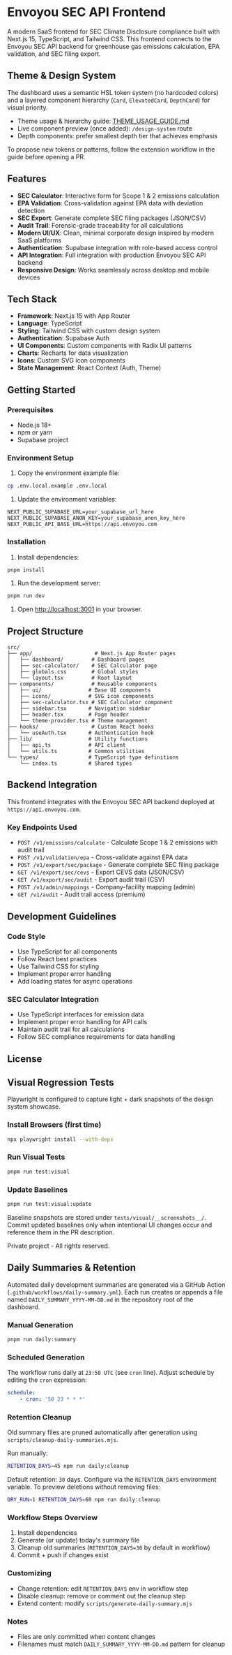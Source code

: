 # Envoyou SEC API Frontend

A modern SaaS frontend for SEC Climate Disclosure compliance built with Next.js 15, TypeScript, and Tailwind CSS. This frontend connects to the Envoyou SEC API backend for greenhouse gas emissions calculation, EPA validation, and SEC filing export.

## Theme & Design System

The dashboard uses a semantic HSL token system (no hardcoded colors) and a layered component hierarchy (`Card`, `ElevatedCard`, `DepthCard`) for visual priority.

- Theme usage & hierarchy guide: [THEME_USAGE_GUIDE.md](./THEME_USAGE_GUIDE.md)
- Live component preview (once added): `/design-system` route
- Depth components: prefer smallest depth tier that achieves emphasis

To propose new tokens or patterns, follow the extension workflow in the guide before opening a PR.

## Features

- **SEC Calculator**: Interactive form for Scope 1 & 2 emissions calculation
- **EPA Validation**: Cross-validation against EPA data with deviation detection
- **SEC Export**: Generate complete SEC filing packages (JSON/CSV)
- **Audit Trail**: Forensic-grade traceability for all calculations
- **Modern UI/UX**: Clean, minimal corporate design inspired by modern SaaS platforms
- **Authentication**: Supabase integration with role-based access control
- **API Integration**: Full integration with production Envoyou SEC API backend
- **Responsive Design**: Works seamlessly across desktop and mobile devices

## Tech Stack

- **Framework**: Next.js 15 with App Router
- **Language**: TypeScript
- **Styling**: Tailwind CSS with custom design system
- **Authentication**: Supabase Auth
- **UI Components**: Custom components with Radix UI patterns
- **Charts**: Recharts for data visualization
- **Icons**: Custom SVG icon components
- **State Management**: React Context (Auth, Theme)

## Getting Started

### Prerequisites

- Node.js 18+
- npm or yarn
- Supabase project

### Environment Setup

1. Copy the environment example file:

```bash
cp .env.local.example .env.local
```

1. Update the environment variables:

```env
NEXT_PUBLIC_SUPABASE_URL=your_supabase_url_here
NEXT_PUBLIC_SUPABASE_ANON_KEY=your_supabase_anon_key_here
NEXT_PUBLIC_API_BASE_URL=https://api.envoyou.com
```

### Installation

1. Install dependencies:

```bash
pnpm install
```

1. Run the development server:

```bash
pnpm run dev
```

1. Open [http://localhost:3001](http://localhost:3001) in your browser.

## Project Structure

```text
src/
├── app/                    # Next.js App Router pages
│   ├── dashboard/         # Dashboard pages
│   ├── sec-calculator/    # SEC Calculator page
│   ├── globals.css        # Global styles
│   └── layout.tsx         # Root layout
├── components/            # Reusable components
│   ├── ui/               # Base UI components
│   ├── icons/            # SVG icon components
│   ├── sec-calculator.tsx # SEC Calculator component
│   ├── sidebar.tsx       # Navigation sidebar
│   ├── header.tsx        # Page header
│   └── theme-provider.tsx # Theme management
├── hooks/                 # Custom React hooks
│   └── useAuth.tsx       # Authentication hook
├── lib/                  # Utility functions
│   ├── api.ts            # API client
│   └── utils.ts          # Common utilities
└── types/                # TypeScript type definitions
    └── index.ts          # Shared types
```

## Backend Integration

This frontend integrates with the Envoyou SEC API backend deployed at `https://api.envoyou.com`.

### Key Endpoints Used

- `POST /v1/emissions/calculate` - Calculate Scope 1 & 2 emissions with audit trail
- `POST /v1/validation/epa` - Cross-validate against EPA data
- `POST /v1/export/sec/package` - Generate complete SEC filing package
- `GET /v1/export/sec/cevs` - Export CEVS data (JSON/CSV)
- `GET /v1/export/sec/audit` - Export audit trail (CSV)
- `POST /v1/admin/mappings` - Company-facility mapping (admin)
- `GET /v1/audit` - Audit trail access (premium)

## Development Guidelines

### Code Style

- Use TypeScript for all components
- Follow React best practices
- Use Tailwind CSS for styling
- Implement proper error handling
- Add loading states for async operations

### SEC Calculator Integration

- Use TypeScript interfaces for emission data
- Implement proper error handling for API calls
- Maintain audit trail for all calculations
- Follow SEC compliance requirements for data handling

## License

## Visual Regression Tests

Playwright is configured to capture light + dark snapshots of the design system showcase.

### Install Browsers (first time)

```bash
npx playwright install --with-deps
```

### Run Visual Tests

```bash
pnpm run test:visual
```

### Update Baselines

```bash
pnpm run test:visual:update
```

Baseline snapshots are stored under `tests/visual/__screenshots__/`. Commit updated baselines only when intentional UI changes occur and reference them in the PR description.

Private project - All rights reserved.

## Daily Summaries & Retention

Automated daily development summaries are generated via a GitHub Action (`.github/workflows/daily-summary.yml`). Each run creates or appends a file named `DAILY_SUMMARY_YYYY-MM-DD.md` in the repository root of the dashboard.

### Manual Generation

```bash
pnpm run daily:summary
```

### Scheduled Generation

The workflow runs daily at `23:50 UTC` (see `cron` line). Adjust schedule by editing the `cron` expression:

```yaml
schedule:
    - cron: '50 23 * * *'
```

### Retention Cleanup

Old summary files are pruned automatically after generation using `scripts/cleanup-daily-summaries.mjs`.

Run manually:

```bash
RETENTION_DAYS=45 npm run daily:cleanup
```

Default retention: `30` days. Configure via the `RETENTION_DAYS` environment variable. To preview deletions without removing files:

```bash
DRY_RUN=1 RETENTION_DAYS=60 npm run daily:cleanup
```

### Workflow Steps Overview

1. Install dependencies
1. Generate (or update) today's summary file
1. Cleanup old summaries (`RETENTION_DAYS=30` by default in workflow)
1. Commit + push if changes exist

### Customizing

- Change retention: edit `RETENTION_DAYS` env in workflow step
- Disable cleanup: remove or comment out the cleanup step
- Extend content: modify `scripts/generate-daily-summary.mjs`

### Notes

- Files are only committed when content changes
- Filenames must match `DAILY_SUMMARY_YYYY-MM-DD.md` pattern for cleanup

>